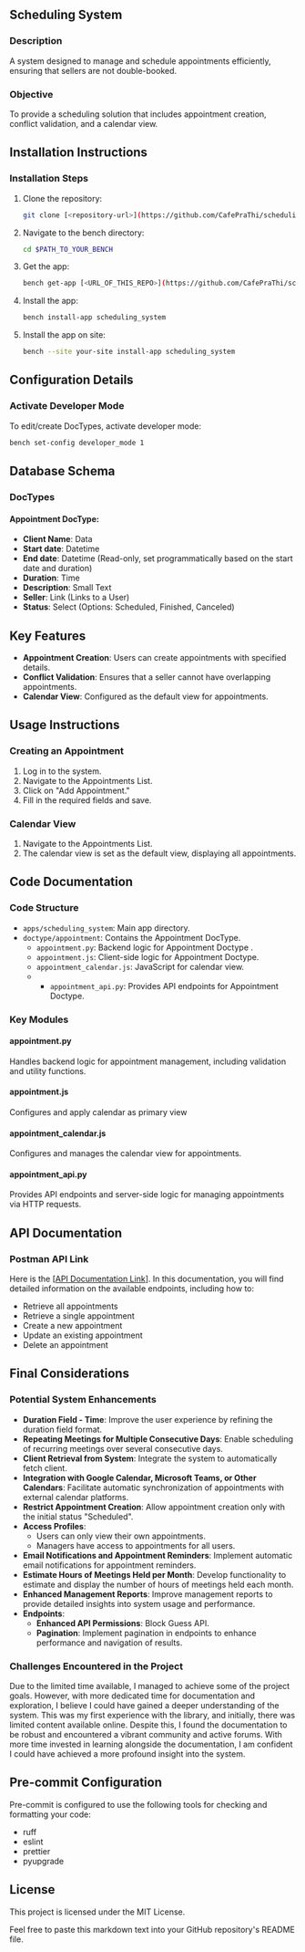 ## Scheduling System

### Description
A system designed to manage and schedule appointments efficiently, ensuring that sellers are not double-booked.

### Objective
To provide a scheduling solution that includes appointment creation, conflict validation, and a calendar view.

## Installation Instructions


### Installation Steps

1. Clone the repository:
    ```bash
    git clone [<repository-url>](https://github.com/CafePraThi/scheduling_system)
    ```

2. Navigate to the bench directory:
    ```bash
    cd $PATH_TO_YOUR_BENCH
    ```

3. Get the app:
    ```bash
    bench get-app [<URL_OF_THIS_REPO>](https://github.com/CafePraThi/scheduling_system) --branch develop
    ```

4. Install the app:
    ```bash
    bench install-app scheduling_system
    ```

5. Install the app on site:
    ```bash
    bench --site your-site install-app scheduling_system
    ```

## Configuration Details

### Activate Developer Mode
To edit/create DocTypes, activate developer mode:
```bash
bench set-config developer_mode 1
```

## Database Schema

### DocTypes

#### Appointment DocType:
- **Client Name**: Data
- **Start date**: Datetime
- **End date**: Datetime (Read-only, set programmatically based on the start date and duration)
- **Duration**: Time
- **Description**: Small Text
- **Seller**: Link (Links to a User)
- **Status**: Select (Options: Scheduled, Finished, Canceled)

## Key Features

- **Appointment Creation**: Users can create appointments with specified details.
- **Conflict Validation**: Ensures that a seller cannot have overlapping appointments.
- **Calendar View**: Configured as the default view for appointments.

## Usage Instructions

### Creating an Appointment
1. Log in to the system.
2. Navigate to the Appointments List.
3. Click on "Add Appointment."
4. Fill in the required fields and save.

### Calendar View
1. Navigate to the Appointments List.
2. The calendar view is set as the default view, displaying all appointments.

## Code Documentation

### Code Structure
- `apps/scheduling_system`: Main app directory.
- `doctype/appointment`: Contains the Appointment DocType.
  - `appointment.py`: Backend logic for Appointment Doctype .
  - `appointment.js`: Client-side logic for Appointment Doctype.
  - `appointment_calendar.js`: JavaScript for calendar view.
  - - `appointment_api.py`: Provides API endpoints for Appointment Doctype.

### Key Modules

#### appointment.py
Handles backend logic for appointment management, including validation and utility functions.

#### appointment.js
Configures and apply calendar as primary view

#### appointment_calendar.js
Configures and manages the calendar view for appointments.

#### appointment_api.py
Provides API endpoints and server-side logic for managing appointments via HTTP requests.

## API Documentation

### Postman API Link

Here is the [[API Documentation Link](https://documenter.getpostman.com/view/26683227/2sA3kPojDf)]. In this documentation, you will find detailed information on the available endpoints, including how to:

- Retrieve all appointments
- Retrieve a single appointment
- Create a new appointment
- Update an existing appointment
- Delete an appointment

## Final Considerations

### Potential System Enhancements

- **Duration Field - Time**: Improve the user experience by refining the duration field format.
- **Repeating Meetings for Multiple Consecutive Days**: Enable scheduling of recurring meetings over several consecutive days.
- **Client Retrieval from System**: Integrate the system to automatically fetch client.
- **Integration with Google Calendar, Microsoft Teams, or Other Calendars**: Facilitate automatic synchronization of appointments with external calendar platforms.
- **Restrict Appointment Creation**: Allow appointment creation only with the initial status "Scheduled".
- **Access Profiles**:
  - Users can only view their own appointments.
  - Managers have access to appointments for all users.
- **Email Notifications and Appointment Reminders**: Implement automatic email notifications for appointment reminders.
- **Estimate Hours of Meetings Held per Month**: Develop functionality to estimate and display the number of hours of meetings held each month.
- **Enhanced Management Reports**: Improve management reports to provide detailed insights into system usage and performance.
- **Endpoints**:
  - **Enhanced API Permissions**: Block Guess API.
  - **Pagination**: Implement pagination in endpoints to enhance performance and navigation of results.

### Challenges Encountered in the Project

Due to the limited time available, I managed to achieve some of the project goals. However, with more dedicated time for documentation and exploration, I believe I could have gained a deeper understanding of the system. This was my first experience with the library, and initially, there was limited content available online. Despite this, I found the documentation to be robust and encountered a vibrant community and active forums. With more time invested in learning alongside the documentation, I am confident I could have achieved a more profound insight into the system.


## Pre-commit Configuration

Pre-commit is configured to use the following tools for checking and formatting your code:
- ruff
- eslint
- prettier
- pyupgrade

## License
This project is licensed under the MIT License.

Feel free to paste this markdown text into your GitHub repository's README file.
